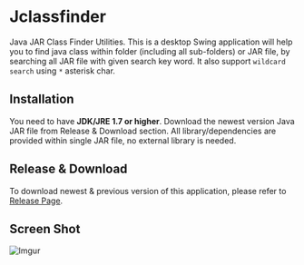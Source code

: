 # Jclassfinder
Java JAR Class Finder Utilities. This is a desktop Swing application will help you to find java class within folder (including all sub-folders) or JAR file, by searching all JAR file with given search key word. It also support `wildcard search` using `*` asterisk char.

## Installation
You need to have **JDK/JRE 1.7 or higher**. Download the newest version Java JAR file from Release & Download section. All library/dependencies are provided within single JAR file, no external library is needed.

## Release & Download
To download newest & previous version of this application, please refer to [Release Page](https://github.com/mkdika/jclassfinder/releases).

## Screen Shot
![Imgur](http://i.imgur.com/82AIhmh.png)




